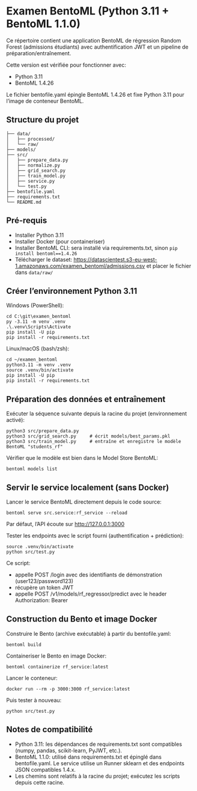 # Examen BentoML (Python 3.11 + BentoML 1.1.0)

Ce répertoire contient une application BentoML de régression Random Forest (admissions étudiants) avec authentification JWT et un pipeline de préparation/entraînement.

Cette version est vérifiée pour fonctionner avec:
- Python 3.11
- BentoML 1.4.26

Le fichier bentofile.yaml épingle BentoML 1.4.26 et fixe Python 3.11 pour l’image de conteneur BentoML.

## Structure du projet
```
├── data/
│   ├── processed/
│   └── raw/
├── models/
├── src/
│   ├── prepare_data.py
│   ├── normalize.py
│   ├── grid_search.py
│   ├── train_model.py
│   ├── service.py
│   └── test.py
├── bentofile.yaml
├── requirements.txt
└── README.md
```

## Pré-requis
- Installer Python 3.11
- Installer Docker (pour containeriser)
- Installer BentoML CLI: sera installé via requirements.txt, sinon `pip install bentoml==1.4.26`
- Télécharger le dataset: https://datascientest.s3-eu-west-1.amazonaws.com/examen_bentoml/admissions.csv et placer le fichier dans `data/raw/`

## Créer l’environnement Python 3.11

Windows (PowerShell):
```
cd C:\git\examen_bentoml
py -3.11 -m venv .venv
.\.venv\Scripts\Activate
pip install -U pip
pip install -r requirements.txt
```

Linux/macOS (bash/zsh):
```
cd ~/examen_bentoml
python3.11 -m venv .venv
source .venv/bin/activate
pip install -U pip
pip install -r requirements.txt
```

## Préparation des données et entraînement
Exécuter la séquence suivante depuis la racine du projet (environnement activé):
```
python3 src/prepare_data.py
python3 src/grid_search.py     # écrit models/best_params.pkl
python3 src/train_model.py     # entraîne et enregistre le modèle BentoML "students_rf"
```
Vérifier que le modèle est bien dans le Model Store BentoML:
```
bentoml models list
```

## Servir le service localement (sans Docker)
Lancer le service BentoML directement depuis le code source:
```
bentoml serve src.service:rf_service --reload
```
Par défaut, l’API écoute sur http://127.0.0.1:3000

Tester les endpoints avec le script fourni (authentification + prédiction):
```
source .venv/bin/activate
python src/test.py
```
Ce script:
- appelle POST /login avec des identifiants de démonstration (user123/password123)
- récupère un token JWT
- appelle POST /v1/models/rf_regressor/predict avec le header Authorization: Bearer <token>

## Construction du Bento et image Docker
Construire le Bento (archive exécutable) à partir du bentofile.yaml:
```
bentoml build
```
Containeriser le Bento en image Docker:
```
bentoml containerize rf_service:latest
```
Lancer le conteneur:
```
docker run --rm -p 3000:3000 rf_service:latest
```
Puis tester à nouveau:
```
python src/test.py
```

## Notes de compatibilité
- Python 3.11: les dépendances de requirements.txt sont compatibles (numpy, pandas, scikit-learn, PyJWT, etc.).
- BentoML 1.1.0: utilisé dans requirements.txt et épinglé dans bentofile.yaml. Le service utilise un Runner sklearn et des endpoints JSON compatibles 1.4.x.
- Les chemins sont relatifs à la racine du projet; exécutez les scripts depuis cette racine.